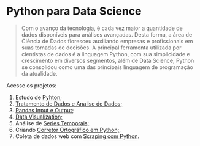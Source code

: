# Python para Data Science

> Com o avanço da tecnologia, é cada vez maior a quantidade de dados disponíveis para análises avançadas. Desta forma, a área de Ciência de Dados floresceu auxiliando empresas e profissionais em suas tomadas de decisões. A principal ferramenta utilizada por cientistas de dados é a linguagem Python, com sua simplicidade e crescimento em diversos segmentos, além de Data Science, Python se consolidou como uma das principais linguagem de programação da atualidade.

Acesse os projetos: <br>

1. Estudo de [Pyhton;](https://github.com/orickprazeres/python-para-data-science/tree/main/Python%20para%20Data%20Science)
2. [Tratamento de Dados e Analise de Dados;](https://github.com/orickprazeres/python-para-data-science/tree/main/tratando_e_analisando_dados)
3. [Pandas Input e Output;](https://github.com/orickprazeres/python-para-data-science/tree/main/Pandas%20input%20e%20output)
4. [Data Visualization;](https://github.com/orickprazeres/python-para-data-science/tree/main/Data%20Visualization)
5. Análise de [Series Temporais;](https://github.com/orickprazeres/python-para-data-science/tree/main/Analise%20de%20Series%20Temporais)
6. Criando [Corretor Ortográfico em Python;](https://github.com/orickprazeres/python-para-data-science/tree/main/Corretor%20Ortogr%C3%A1fico%20em%20Python).
7. Coleta de dados web com [Scraping com Python](https://github.com/orickprazeres/python-para-data-science/tree/main/Scraping%20com%20%20Python).

